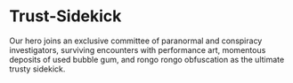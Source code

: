# Trust-Sidekick
Our hero joins an exclusive committee of paranormal and conspiracy investigators, surviving encounters with performance art, momentous deposits of used bubble gum, and rongo rongo obfuscation as the ultimate trusty sidekick.
